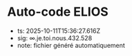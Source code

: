 # Auto-code ELIOS
- ts: 2025-10-11T15:36:27.616Z
- sig: ∞.je.toi.nous.432.528
- note: fichier généré automatiquement